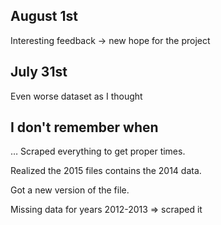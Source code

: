## August 1st

Interesting feedback -> new hope for the project

## July 31st

Even worse dataset as I thought

## I don't remember when

… Scraped everything to get proper times.

Realized the 2015 files contains the 2014 data.

Got a new version of the file.

Missing data for years 2012-2013 => scraped it